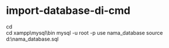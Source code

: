 # import-database-di-cmd

cd\
cd xampp\mysql\bin
mysql -u root -p
use nama_database
source d:\nama_database.sql
